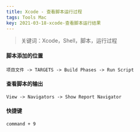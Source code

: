 ```yaml
---
title: Xcode - 查看脚本运行过程
tags: Tools Mac
key: 2021-03-18-xcode-查看脚本运行结果
---
```

> 关键词：Xcode，Shell，脚本，运行过程

#### 脚本添加的位置

```
项目文件 -> TARGETS -> Build Phases -> Run Script
```

#### 查看脚本的输出

```
View -> Navigators -> Show Report Navigator
```

#### 快捷键

```
command + 9
```




